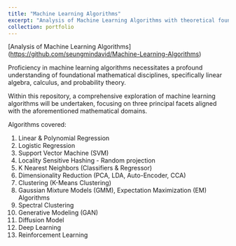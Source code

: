 ```yaml
---
title: "Machine Learning Algorithms"
excerpt: "Analysis of Machine Learning Algorithms with theoretical foundations and practical code implementation"
collection: portfolio
---
```


[Analysis of Machine Learning Algorithms] (https://github.com/seungmindavid/Machine-Learning-Algorithms)

Proficiency in machine learning algorithms necessitates a profound understanding of foundational mathematical disciplines, specifically linear algebra, calculus, and probability theory.

Within this repository, a comprehensive exploration of machine learning algorithms will be undertaken, focusing on three principal facets aligned with the aforementioned mathematical domains.

Algorithms covered:
1. Linear & Polynomial Regression 
2. Logistic Regression
3. Support Vector Machine (SVM)
4. Locality Sensitive Hashing - Random projection
5. K Nearest Neighbors (Classifiers & Regressor)
6. Dimensionality Reduction (PCA, LDA, Auto-Encoder, CCA)
7. Clustering (K-Means Clustering)
8. Gaussian Mixture Models (GMM), Expectation Maximization (EM) Algorithms
9. Spectral Clustering
10. Generative Modeling (GAN)
11. Diffusion Model
12. Deep Learning
13. Reinforcement Learning
